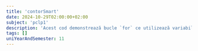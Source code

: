 ```yaml
---
title: 'contorSmart'
date: 2024-10-29T02:00:00+02:00
subject: 'pclp1'
description: 'Acest cod demonstrează bucle `for` ce utilizează variabile `float` ca iterator, cu pași de incrementare diferiți (inclusiv zecimale). Ilustrează formatarea ieșirilor (`printf`) și implică atenție la precizia numerelor în virgulă mobilă.'
tags: []
uniYearAndSemester: 11
---
```



